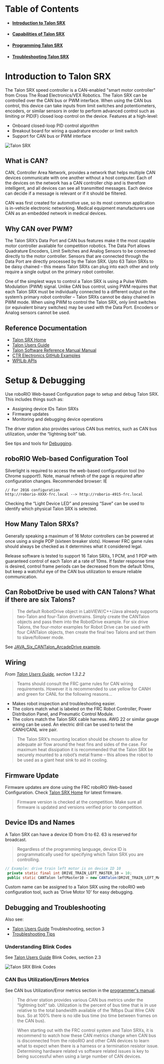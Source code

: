 
# Table of Contents
- #### [Introduction to Talon SRX](./README.md)
- #### [Capabilities of Talon SRX](./capabilities.md)
- #### [Programming Talon SRX](./programming.md)
- #### [Troubleshooting Talon SRX](./troubleshooting.md)

# Introduction to Talon SRX
The Talon SRX speed controller is a CAN-enabled "smart motor controller" from Cross The Road Electronics/VEX Robotics. The Talon SRX can be controlled over the CAN bus or PWM interface. When using the CAN bus control, this device can take inputs from limit switches and potentiometers, encoders, or similar sensors in order to perform advanced control such as limiting or PID(F) closed loop control on the device. Features at a high-level:

- Onboard closed-loop PID control algorithm
- Breakout board for wiring a quadrature encoder or limit switch
- Support for CAN bus or PWM interface

![Talon SRX](images/talon_srx.png)

## What is CAN?
CAN, Controller Area Network, provides a network that helps multiple CAN devices communicate with one another without a host computer. Each of the devices on the network has a CAN controller chip and is therefore intelligent, and all devices can see all transmitted messages. Each device can decide if a message is relevant or if it should be filtered.

CAN was first created for automotive use, so its most common application is in-vehicle electronic networking. Medical equipment manufacturers use CAN as an embedded network in medical devices.

## Why CAN over PWM?
The Talon SRX’s Data Port and CAN bus features make it the most capable motor controller available for competition robotics. The Data Port allows Quadrature Encoders, Limit Switches and Analog Sensors to be connected directly to the motor controller. Sensors that are connected through the Data Port are directly processed by the Talon SRX. Upto 63 Talon SRXs to be daisy chained – this means Talon SRXs can plug into each other and only require a single output on the primary robot controller.

One of the simplest ways to control a Talon SRX is using a Pulse Width Modulation (PWM) signal. Unlike CAN bus control, using PWM requires that each Talon SRX must be individually connected to a different output on the system’s primary robot controller – Talon SRXs cannot be daisy chained in PWM mode. When using PWM to control the Talon SRX, only limit switches (or equivalent binary switches) may be used with the Data Port. Encoders or Analog sensors cannot be used.

## Reference Documentation
- [Talon SRX Home](http://www.ctr-electronics.com/talon-srx.html#product_tabs_technical_resources)
- [Talon Users Guide](http://www.ctr-electronics.com/Talon%20SRX%20User's%20Guide.pdf)
- [Talon Software Reference Manual Manual](http://www.ctr-electronics.com/Talon%20SRX%20Software%20Reference%20Manual.pdf)
- [CTR Electronics GitHub Examples](https://github.com/CrossTheRoadElec/FRC-Examples)
- [WPILib APIs](http://first.wpi.edu/FRC/roborio/release/docs/java/)

# Setup & Debugging
Use roboRIO Web-based Configuration page to setup and debug Talon SRX. This includes things such as:

- Assigning device IDs Talon SRXs
- Firmware updates
- Monitoring and debugging device operations

The driver station also provides various CAN bus metrics, such as CAN bus utilization, under the “lightning bolt” tab.

See tips and tools for [Debugging](#debugging).

## roboRIO Web-based Configuration Tool
Silverlight is required to access the web-based configuration tool (no Chrome support!). Note, manual refresh of the page is required after configuration changes. Recommended browser: IE
```
// For 2016 configuration
http://roborio-XXXX-frc.local --> http://roborio-4915-frc.local
```
Checking the “Light Device LED” and pressing “Save” can be used to identify which physical Talon SRX is selected.


## How Many Talon SRXs?
Generally speaking a maximum of 16 Motor controllers can be powered at once using a single PDP (sixteen breaker slots). However FRC game rules should always be checked as it determines what it considered legal.

Release software is tested to support 16 Talon SRXs, 1 PCM, and 1 PDP with guaranteed control of each Talon at a rate of 10ms. If faster response time is desired, control frame periods can be decreased from the default 10ms, but keep a watchful eye of the CAN bus utilization to ensure reliable communication.

## Can RobotDrive be used with CAN Talons? What if there are six Talons?
> The default RobotDrive object in LabVIEW/C++/Java already supports two-Talon and four-Talon drivetrains. Simply create the CANTalon objects and pass them into the RobotDrive example.
> For six drive Talons, the four-motor examples for Robot Drive can be used with four CANTalon objects, then create the final two Talons and set them to slave/follower mode.

See [JAVA_Six_CANTalon_ArcadeDrive example](https://github.com/CrossTheRoadElec/FRC-Examples).


## Wiring
_From [Talon Users Guide](http://www.ctr-electronics.com/Talon%20SRX%20User's%20Guide.pdf), section 1.3.2.2_

>Teams should consult the FRC game rules for CAN wiring requirements. However it is recommended to use yellow for CANH and green for CANL for the following reasons...
- Makes robot inspection and troubleshooting easier.
- The colors match what is labeled on the FRC Robot Controller, Power Distribution Panel, and Pneumatic Control Module.
- The colors match the Talon SRX cable harness.
AWG 22 or similar gauge wiring can be used. An electric drill can be used to twist the CANH/CANL wire pair.

> The Talon SRX’s mounting location should be chosen to allow for adequate air flow around the heat fins and sides of the case. For maximum heat dissipation it is recommended that the Talon SRX be securely mounted to a robot’s metal frame – this allows the robot to be used as a giant heat sink to aid in cooling.

## Firmware Update
Firmware updates are done using the FRC roboRIO Web-based Configuration. Check [Talon SRX Home](http://www.ctr-electronics.com/talon-srx.html#product_tabs_technical_resources) for latest firmware.
> Firmware version is checked at the competition. Make sure all firmware is updated and versions verified prior to competition.

## Device IDs and Names
A Talon SRX can have a device ID from 0 to 62. 63 is reserved for broadcast.
> Regardless of the programming language, device ID is programmatically used for specifying which Talon SRX you are  controlling.

```java
// Example: drive train left motor is on device ID 10
 private static final int DRIVE_TRAIN_LEFT_MASTER_10 = 10;
 public static CANTalon leftMaster10 = new CANTalon(DRIVE_TRAIN_LEFT_MASTER_10);
```

Custom name can be assigned to a Talon SRX using the roboRIO web configuration tool, such as 'Drive Motor 10' for easy debugging.

## Debugging and Troubleshooting
Also see:
- [Talon Users Guide](http://www.ctr-electronics.com/Talon%20SRX%20User's%20Guide.pdf) Troubleshooting, section 3
- [Troubleshooting Tips](./troubleshooting.md)

### Understanding Blink Codes
See [Talon Users Guide](http://www.ctr-electronics.com/Talon%20SRX%20User's%20Guide.pdf) Blink Codes, section 2.3

![Talon SRX Blink Codes](images/blink_codes.png)

### CAN Bus Utilization/Errors Metrics
See CAN bus Utilization/Error metrics section in the [programmer's manual](http://www.ctr-electronics.com/Talon%20SRX%20Software%20Reference%20Manual.pdf).
> The driver station provides various CAN bus metrics under the “lightning bolt” tab.
Utilization is the percent of bus time that is in use relative to the total bandwidth available of the 1Mbps Dual Wire CAN bus. So at 100% there is no idle bus time (no time between frames on the CAN bus).

> When starting out with the FRC control system and Talon SRXs, it is recommend to watch how these CAN metrics change when CAN bus is disconnected from the roboRIO and other CAN devices to learn what to expect when there is a harness or a termination resistor issue. Determining hardware related vs software related issues is key to being successful when using a large number of CAN devices.
